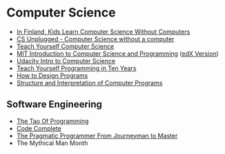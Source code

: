 # Computer Science

* [In Finland, Kids Learn Computer Science Without Computers](https://www.theatlantic.com/education/archive/2017/02/teaching-computer-science-without-computers/517548/)
* [CS Unplugged - Computer Science without a computer](http://csunplugged.org/)
* [Teach Yourself Computer Science](https://teachyourselfcs.com/)
* [MIT Introduction to Computer Science and Programming](https://ocw.mit.edu/courses/electrical-engineering-and-computer-science/6-00sc-introduction-to-computer-science-and-programming-spring-2011/) ([edX Version](https://www.edx.org/course/introduction-computer-science-mitx-6-00-1x-9))
* [Udacity Intro to Computer Science](https://www.udacity.com/course/intro-to-computer-science--cs101)
* [Teach Yourself Programming in Ten Years](http://www.norvig.com/21-days.html)
* [How to Design Programs](http://www.htdp.org/)
* [Structure and Interpretation of Computer Programs](https://mitpress.mit.edu/sicp/full-text/book/book.html)

## Software Engineering

* [The Tao Of Programming](http://huffman.sourceforge.net/tao/tao-of-programming.html)
* [Code Complete](http://www.stevemcconnell.com/cc.htm)
* [The Pragmatic Programmer From Journeyman to Master](https://pragprog.com/book/tpp/the-pragmatic-programmer)
* The Mythical Man Month
